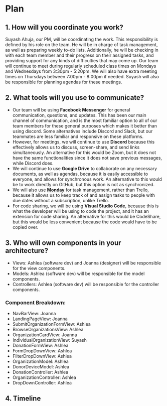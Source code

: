 # Plan

## 1. How will you coordinate you work?

Suyash Ahuja, our PM, will be coordinating the work. This responsibility is defined by his role on the team. He will be in charge of task management, as well as preparing weekly to-do lists. Additionally, he will be checking in with each team member and their progress on their assigned tasks, and providing support for any kinds of difficulties that may come up. Our team will continue to meet during regularly scheduled class times on Mondays and Wednesdays from 3:30pm - 5:20pm. We will also have extra meeting times on Thursdays between 7:00pm - 8:00pm if needed. Suyash will also be responsible for planning agendas for these meetings.

## 2. What tools will you use to communicate?
- Our team will be using **Facebook Messenger** for general communication, questions, and updates. This has been our main channel of communication, and is the most familiar option to all of our team members for these general purposes which makes it better than using discord. Some alternatives include Discord and Slack, but our teammates are less familiar and responsive on these platforms.
- However, for meetings, we will continue to use **Discord** because this effectively allows us to discuss, screen-share, and send links simultaneously. An alternative for this would be Zoom, but it does not have the same functionalities since it does not save previous messages, while Discord does.
- We will continue to use **Google Drive** to collaborate on any necessary documents, as well as agendas, because it is easily accessible to everyone, and allows for synchronous work. An alternative to this would be to work directly on GitHub, but this option is not as synchronized.
- We will also use [**Monday**](https://accessitech.monday.com/boards/832283323) for task management, rather than Trello, because it allows us to keep track of and assign tasks to people with due dates without a subscription, unlike Trello. 
- For code sharing, we will be using **Visual Studio Code**, because this is what the developer will be using to code the project, and it has an extension for code sharing. An alternative for this would be CodeShare, but this would be less convenient because the code would have to be copied over.

## 3. Who will own components in your architecture?
- Views: Ashlea (software dev) and Joanna (designer) will be responsible for the view components.
- Models: Ashlea (software dev) will be responsible for the model components.
- Controllers: Ashlea (software dev) will be responsible for the controller components.

### Component Breakdown:
- NavBarView: Joanna
- LandingPageView: Joanna
- SubmitOrganizationFormView: Ashlea
- BrowseOrganizationsView: Ashlea
- OrganizationCardView: Joanna
- IndividualOrganizationView: Suyash
- DonationFormView: Ashlea
- FormDropDownView: Ashlea
- FilterDropDownView: Ashlea
- OrganizationModel: Ashlea
- DonorDeviceModel: Ashlea
- DonationController: Ashlea
- OrganizationController: Ashlea
- DropDownController: Ashlea

## 4. Timeline

